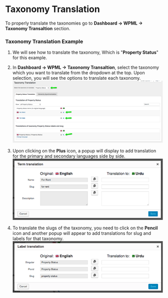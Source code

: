 # Taxonomy Translation

To properly translate the taxonomies go to **Dashboard → WPML → Taxonomy Transaltion** section.

### Taxonomy Translation Example

1. We will see how to translate the taxonomy, Which is "**Property Status**" for this example.

2. In **Dashboard → WPML → Taxonomy Transaltion**, select the taxonomy which you want to translate from the dropdown at the top. Upon selection, you will see the options to translate each taxonomy.<br>![Real Homes Documentation](images/wpml/taxonomy-translation-1.png)

3. Upon clicking on the **Plus** icon, a popup will display to add translation for the primary and secondary languages side by side.<br>![Real Homes Documentation](images/wpml/taxonomy-translation-2.png)

4. To translate the slugs of the taxonomy, you need to click on the **Pencil** icon and another popup will appear to add translations for slug and labels for that taxonomy.<br>![Real Homes Documentation](images/wpml/taxonomy-translation-3.png)